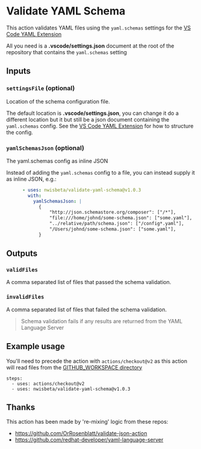# Validate YAML Schema

This action validates YAML files using the `yaml.schemas` settings for the [VS Code YAML Extension](https://marketplace.visualstudio.com/items?itemName=redhat.vscode-yaml)

All you need is a **.vscode/settings.json** document at the root of the repository that contains the `yaml.schemas` setting

## Inputs

### `settingsFile` (optional)

Location of the schema configuration file.

The default location is **.vscode/settings.json**, you can change it do a different location but it but still be a json document containing the `yaml.schemas` config.
See the [VS Code YAML Extension](https://marketplace.visualstudio.com/items?itemName=redhat.vscode-yaml) for how to structure the config.


### `yamlSchemasJson` (optional)

The yaml.schemas config as inline JSON

Instead of adding the `yaml.schemas` config to a file, you can instead supply it as inline JSON, e.g.:

```yaml
      - uses: nwisbeta/validate-yaml-schema@v1.0.3
        with:
          yamlSchemasJson: |
            {
                "http://json.schemastore.org/composer": ["/*"],
                "file:///home/johnd/some-schema.json": ["some.yaml"],
                "../relative/path/schema.json": ["/config*.yaml"],
                "/Users/johnd/some-schema.json": ["some.yaml"],
            }
```


## Outputs

### `validFiles`

A comma separated list of files that passed the schema validation.

### `invalidFiles`

A comma separated list of files that failed the schema validation.

 > Schema validation fails if any results are returned from the YAML Language Server

## Example usage
 You'll need to precede the action with `actions/checkout@v2` as this action will read files from the [GITHUB_WORKSPACE directory](https://help.github.com/en/actions/configuring-and-managing-workflows/using-environment-variables)

    steps:
      - uses: actions/checkout@v2
      - uses: nwisbeta/validate-yaml-schema@v1.0.3

## Thanks
This action has been made by 're-mixing' logic from these repos:
 - https://github.com/OrRosenblatt/validate-json-action
 - https://github.com/redhat-developer/yaml-language-server
